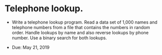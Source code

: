 # Telephone lookup.
* Write a telephone lookup program. Read a data set of 1,000 names and telephone numbers from a file that contains the 
numbers in random order. Handle lookups by name and also reverse lookups by phone number. Use a binary search for 
both lookups.

* Due: May 21, 2019
